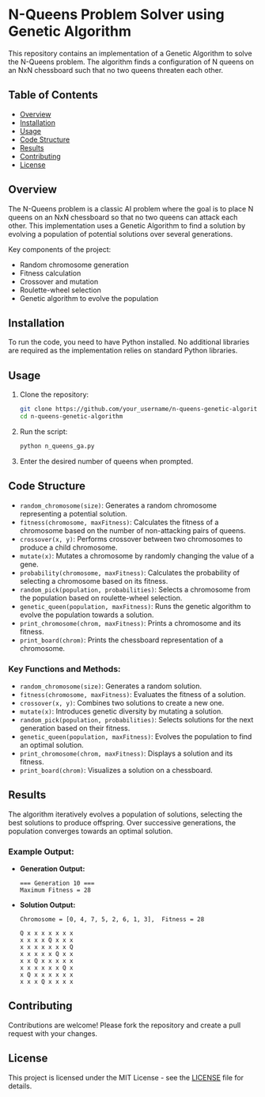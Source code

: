
# N-Queens Problem Solver using Genetic Algorithm

This repository contains an implementation of a Genetic Algorithm to solve the N-Queens problem. The algorithm finds a configuration of N queens on an NxN chessboard such that no two queens threaten each other.

## Table of Contents

- [Overview](#overview)
- [Installation](#installation)
- [Usage](#usage)
- [Code Structure](#code-structure)
- [Results](#results)
- [Contributing](#contributing)
- [License](#license)

## Overview

The N-Queens problem is a classic AI problem where the goal is to place N queens on an NxN chessboard so that no two queens can attack each other. This implementation uses a Genetic Algorithm to find a solution by evolving a population of potential solutions over several generations.

Key components of the project:
- Random chromosome generation
- Fitness calculation
- Crossover and mutation
- Roulette-wheel selection
- Genetic algorithm to evolve the population

## Installation

To run the code, you need to have Python installed. No additional libraries are required as the implementation relies on standard Python libraries.

## Usage

1. Clone the repository:
    ```bash
    git clone https://github.com/your_username/n-queens-genetic-algorithm.git
    cd n-queens-genetic-algorithm
    ```

2. Run the script:
    ```bash
    python n_queens_ga.py
    ```

3. Enter the desired number of queens when prompted.

## Code Structure

- `random_chromosome(size)`: Generates a random chromosome representing a potential solution.
- `fitness(chromosome, maxFitness)`: Calculates the fitness of a chromosome based on the number of non-attacking pairs of queens.
- `crossover(x, y)`: Performs crossover between two chromosomes to produce a child chromosome.
- `mutate(x)`: Mutates a chromosome by randomly changing the value of a gene.
- `probability(chromosome, maxFitness)`: Calculates the probability of selecting a chromosome based on its fitness.
- `random_pick(population, probabilities)`: Selects a chromosome from the population based on roulette-wheel selection.
- `genetic_queen(population, maxFitness)`: Runs the genetic algorithm to evolve the population towards a solution.
- `print_chromosome(chrom, maxFitness)`: Prints a chromosome and its fitness.
- `print_board(chrom)`: Prints the chessboard representation of a chromosome.

### Key Functions and Methods:

- `random_chromosome(size)`: Generates a random solution.
- `fitness(chromosome, maxFitness)`: Evaluates the fitness of a solution.
- `crossover(x, y)`: Combines two solutions to create a new one.
- `mutate(x)`: Introduces genetic diversity by mutating a solution.
- `random_pick(population, probabilities)`: Selects solutions for the next generation based on their fitness.
- `genetic_queen(population, maxFitness)`: Evolves the population to find an optimal solution.
- `print_chromosome(chrom, maxFitness)`: Displays a solution and its fitness.
- `print_board(chrom)`: Visualizes a solution on a chessboard.

## Results

The algorithm iteratively evolves a population of solutions, selecting the best solutions to produce offspring. Over successive generations, the population converges towards an optimal solution.

### Example Output:

- **Generation Output:**
  ```
  === Generation 10 ===
  Maximum Fitness = 28
  ```

- **Solution Output:**
  ```
  Chromosome = [0, 4, 7, 5, 2, 6, 1, 3],  Fitness = 28

  Q x x x x x x x
  x x x x Q x x x
  x x x x x x x Q
  x x x x x Q x x
  x x Q x x x x x
  x x x x x x Q x
  x Q x x x x x x
  x x x Q x x x x
  ```

## Contributing

Contributions are welcome! Please fork the repository and create a pull request with your changes.

## License

This project is licensed under the MIT License - see the [LICENSE](LICENSE) file for details.
